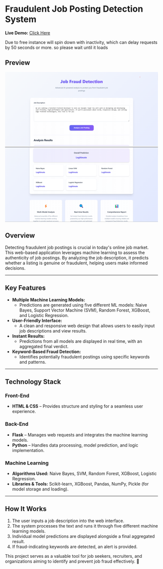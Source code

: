# **Fraudulent Job Posting Detection System**

**Live Demo:** [Click Here](https://jobposting-authenticity-analysis.onrender.com/)

Due to free instance will spin down with inactivity, which can delay requests by 50 seconds or more. so please wait until it loads

## Preview 

![alt text](image-1.png)
![alt text](image-2.png)


## **Overview**
Detecting fraudulent job postings is crucial in today's online job market. This web-based application leverages machine learning to assess the authenticity of job postings. By analyzing the job description, it predicts whether a listing is genuine or fraudulent, helping users make informed decisions.

---

## **Key Features**
- **Multiple Machine Learning Models:**
  - Predictions are generated using five different ML models: Naive Bayes, Support Vector Machine (SVM), Random Forest, XGBoost, and Logistic Regression.
- **User-Friendly Interface:**
  - A clean and responsive web design that allows users to easily input job descriptions and view results.
- **Instant Results:**
  - Predictions from all models are displayed in real time, with an aggregated final verdict.
- **Keyword-Based Fraud Detection:**
  - Identifies potentially fraudulent postings using specific keywords and patterns.

---

## **Technology Stack**
### **Front-End**
- **HTML & CSS** – Provides structure and styling for a seamless user experience.

### **Back-End**
- **Flask** – Manages web requests and integrates the machine learning models.
- **Python** – Handles data processing, model prediction, and logic implementation.

### **Machine Learning**
- **Algorithms Used:** Naive Bayes, SVM, Random Forest, XGBoost, Logistic Regression.
- **Libraries & Tools:** Scikit-learn, XGBoost, Pandas, NumPy, Pickle (for model storage and loading).

---

## **How It Works**
1. The user inputs a job description into the web interface.
2. The system processes the text and runs it through five different machine learning models.
3. Individual model predictions are displayed alongside a final aggregated result.
4. If fraud-indicating keywords are detected, an alert is provided.

This project serves as a valuable tool for job seekers, recruiters, and organizations aiming to identify and prevent job fraud effectively. 🚀
